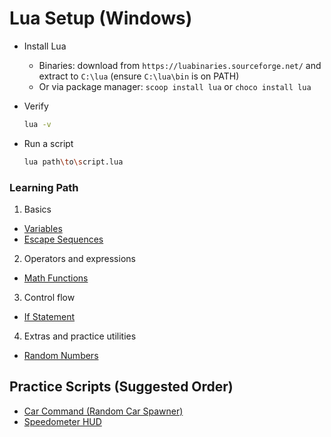 # Lua Setup (Windows)

- Install Lua
  - Binaries: download from `https://luabinaries.sourceforge.net/` and extract to `C:\lua` (ensure `C:\lua\bin` is on PATH)
  - Or via package manager: `scoop install lua` or `choco install lua`

- Verify
  ```sh
  lua -v
  ```

- Run a script
  ```sh
  lua path\to\script.lua
  ```

### Learning Path

1. Basics
- [Variables](libs/variables.lua)
- [Escape Sequences](libs/escape_sequences.lua)

2. Operators and expressions
- [Math Functions](scripts/speedometer/speedometer-c.lua)

3. Control flow
- [If Statement](scripts/speedometer/speedometer-c.lua)

4. Extras and practice utilities
- [Random Numbers](scripts/car-command/cars-c.lua)

## Practice Scripts (Suggested Order)
- [Car Command (Random Car Spawner)](scripts/car-command/)
- [Speedometer HUD](scripts/speedometer/)

